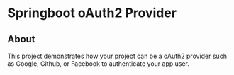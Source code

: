 # Springboot oAuth2 Provider

## About
This project demonstrates how your project can be a oAuth2 provider such as Google, Github, or Facebook to authenticate your app user. 

